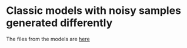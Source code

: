 # Classic models with noisy samples generated differently

The files from the models are [here](https://huggingface.co/anaarodeero/models-TFM-TUs/tree/main/classic-noise)
